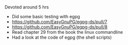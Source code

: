 Devoted around 5 hrs
- Did some basic testing with egpg 
- https://github.com/EasyGnuPG/egpg-ds/pull/7
- https://github.com/EasyGnuPG/egpg-ds/pull/8
- Read chapter 29 from the book the linux commandline 
- Had a look at the code of egpg (the shell scripts)
